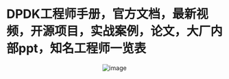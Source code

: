 # DPDK工程师手册，官方文档，最新视频，开源项目，实战案例，论文，大厂内部ppt，知名工程师一览表

<div  align=center>
 
![image](https://user-images.githubusercontent.com/87457873/130548465-5d217b0a-2d0d-4692-a13f-9aaebdaeceb5.png)

</div>

